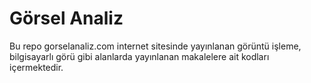 # Görsel Analiz
Bu repo gorselanaliz.com internet sitesinde yayınlanan görüntü işleme, bilgisayarlı görü gibi alanlarda yayınlanan makalelere ait kodları içermektedir.

